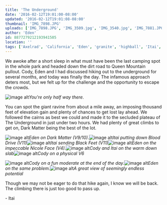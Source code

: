 ```yaml
---
title: 'The Underground'
date: '2016-02-12T19:01:00-08:00'
updated: '2016-02-12T19:01:08-08:00'
thumbnail: 'IMG_7898.JPG'
uploads: ['IMG_7898.JPG', 'IMG_3509.jpg', 'IMG_3540.jpg', 'IMG_7881.JPG', 'IMG_3486.jpg', 'IMG_7892.JPG', 'IMG_7855.JPG', 'IMG_3518.jpg', 'IMG_3529.jpg', 'IMG_3508.jpg']
author: 'Eden'
id: 8877279212193941505
location: ''
tags: ['Axelrad', 'California', 'Eden', 'granite', 'highball', 'Itai', 'Joshua', 'Tree', 'underground']
---
```


We awoke after a short sleep in what must have been the last camping spot in the whole park and headed down the dirt road to Queen Mountain pullout. Cody, Eden and I had discussed hiking out to the underground for several months, and today was finally the day. The infamous approach deters most, but we felt up for the challenge and the opportunity to escape the crowds. 

![image alt](uploads/IMG_7898.JPG)*You're only half way there.*

You can spot the giant ravine from about a mile away, an imposing thousand feet of elevation gain and plenty of chances to get lost lay ahead. We followed the cairns as best we could and made it to the secluded plateau of The Underground in just under two hours. We had plenty of great climbs to get on, Dark Matter being the best of the lot.

![image alt](uploads/IMG_3509.jpg)*Eden on Dark Matter (V9/10).*![image alt](uploads/IMG_3540.jpg)*Itai putting down Blood Drive (V11)*![image alt](uploads/IMG_7881.JPG)*Itai sending Black Feet (V11)*![image alt](uploads/IMG_3486.jpg)*Eden on the impeccable Nicole Face (V4).*![image alt](uploads/IMG_7892.JPG)*Cody and Itai on the warm down slab*![image alt](uploads/IMG_7855.JPG)*Cody on a physical V6*

![image alt](uploads/IMG_3518.jpg)*Cody on a fun moderate at the end of the day.*![image alt](uploads/IMG_3529.jpg)*Eden on the same problem.*![image alt](uploads/IMG_3508.jpg)*A great view of seemingly endless potential*

Though we may not be eager to do that hike again, I know we will be back. The climbing there is just too good to pass up.

\- Itai 

